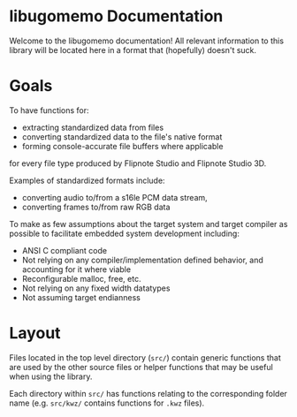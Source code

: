 # libugomemo Documentation

Welcome to the libugomemo documentation! All relevant information to this library will be located here in a format that (hopefully) doesn't suck.


# Goals

To have functions for:

- extracting standardized data from files
- converting standardized data to the file's native format
- forming console-accurate file buffers where applicable

for every file type produced by Flipnote Studio and Flipnote Studio 3D.

Examples of standardized formats include:

- converting audio to/from a s16le PCM data stream,
- converting frames to/from raw RGB data

To make as few assumptions about the target system and target compiler as possible to facilitate embedded system development including:

- ANSI C compliant code
- Not relying on any compiler/implementation defined behavior, and accounting for it where viable
- Reconfigurable malloc, free, etc.
- Not relying on any fixed width datatypes
- Not assuming target endianness


# Layout

Files located in the top level directory (`src/`) contain generic functions that are used by the other source files or helper functions that may be useful when using the library.

Each directory within `src/` has functions relating to the corresponding folder name (e.g. `src/kwz/` contains functions for `.kwz` files).
